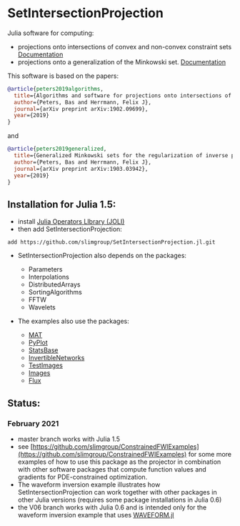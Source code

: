 # SetIntersectionProjection
Julia software for computing:
 - projections onto intersections of convex and non-convex constraint sets [Documentation](https://petersbas.github.io/SetIntersectionProjectionDocs/)
 - projections onto a generalization of the Minkowski set. [Documentation](https://petersbas.github.io/GeneralizedMinkowskiSetDocs/)

This software is based on the papers:

```bibtex
@article{peters2019algorithms,
  title={Algorithms and software for projections onto intersections of convex and non-convex sets with applications to inverse problems},
  author={Peters, Bas and Herrmann, Felix J},
  journal={arXiv preprint arXiv:1902.09699},
  year={2019}
}
```

and
```bibtex
@article{peters2019generalized,
  title={Generalized Minkowski sets for the regularization of inverse problems},
  author={Peters, Bas and Herrmann, Felix J},
  journal={arXiv preprint arXiv:1903.03942},
  year={2019}
}
``` 

## Installation for Julia 1.5:

 - install [Julia Operators LIbrary (JOLI)](https://github.com/slimgroup/JOLI.jl)
 - then add SetIntersectionProjection:
 
 ```
 add https://github.com/slimgroup/SetIntersectionProjection.jl.git
 ``` 

 - SetIntersectionProjection also depends on the packages: 
 	- Parameters
	- Interpolations
	- DistributedArrays
	- SortingAlgorithms
	- FFTW
	- Wavelets
	
- The examples also use the packages:
	- [MAT](https://github.com/JuliaIO/MAT.jl)
	- [PyPlot](https://github.com/JuliaPy/PyPlot.jl)
	- [StatsBase](https://github.com/JuliaStats/StatsBase.jl)
	- [InvertibleNetworks](https://github.com/slimgroup/InvertibleNetworks.jl)
 	- [TestImages](https://github.com/JuliaImages/TestImages.jl) 
	- [Images](https://github.com/JuliaImages/Images.jl) 
	- [Flux](https://github.com/FluxML/Flux.jl)
	
## Status:

###  February 2021

 - master branch works with Julia 1.5
 - see [https://github.com/slimgroup/ConstrainedFWIExamples](https://github.com/slimgroup/ConstrainedFWIExamples) for some more examples of how to use this package as the projector in combination with other software packages that compute function values and gradients for PDE-constrained optimization.
 - The waveform inversion example illustrates how SetIntersectionProjection can work together with other packages in other Julia versions (requires some package installations in Julia 0.6)
 - the V06 branch works with Julia 0.6 and is intended only for the waveform inversion example that uses [WAVEFORM.jl](https://github.com/slimgroup/WAVEFORM.jl)